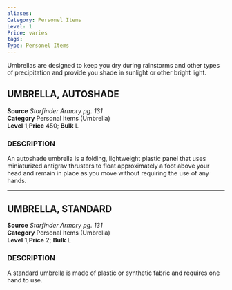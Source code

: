 ```yaml
---
aliases: 
Category: Personel Items
Level: 1
Price: varies
tags: 
Type: Personel Items
---
```

Umbrellas are designed to keep you dry during rainstorms and other types of precipitation and provide you shade in sunlight or other bright light.  

##  UMBRELLA, AUTOSHADE

**Source** _Starfinder Armory pg. 131_  
**Category** Personal Items (Umbrella)  
**Level** 1;**Price** 450; **Bulk** L

### DESCRIPTION

An autoshade umbrella is a folding, lightweight plastic panel that uses miniaturized antigrav thrusters to float approximately a foot above your head and remain in place as you move without requiring the use of any hands.

---

##  UMBRELLA, STANDARD

**Source** _Starfinder Armory pg. 131_  
**Category** Personal Items (Umbrella)  
**Level** 1;**Price** 2; **Bulk** L

### DESCRIPTION

A standard umbrella is made of plastic or synthetic fabric and requires one hand to use.
